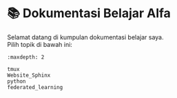 # 📚 Dokumentasi Belajar Alfa

Selamat datang di kumpulan dokumentasi belajar saya.  
Pilih topik di bawah ini:

```{toctree}
:maxdepth: 2

tmux
Website_Sphinx
python
federated_learning
```
